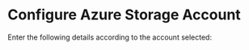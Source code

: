 # Configure Azure Storage Account

Enter the following details according to the account selected: 



